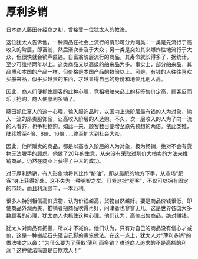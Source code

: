 # 厚利多销

日本商人藤田在经商之初，曾接受一位犹太人的教诲。 

这位犹太人告诉他，一种商品在社会上流行的情形可分为两类：一类是先流行于高收入的阶层，即富翁，然后渐次普及于大众；另一类是突如其来爆炸性地流行于大众，但很快就会销声匿迹。自富翁阶层流行的商品，其寿命就长得多了，据统计，至少可维持两年以上。这类商品又以高级的舶来品为多。事实上，部分舶来品，其品质和本国的产品一样，但价格是本国产品的数倍以上。可是，有钱的人往往喜欢买舶来品，似乎买越贵的东西，才越显得自己的身份和地位比别人高。 

因此，商人们便抓住顾客的此种心理，竞相把舶来品上的标签售价定高，顾客反而乐于抢购，商人便厚利多销了。 

藤田抓住富人的这一心理，输入服饰品时，以国内上流阶层最有钱的人为对象，输入一流的昂贵服饰品，让高收入阶层的人选购。不久，次一层收入的人为了向一流的人看齐，也争相抢购。如此一来，顾客数目便增至原先预想的两倍。依此类推，陆续增至4倍、8倍、16倍……终至扩大到社会大众。 

因此，他所贩卖的商品，都是以高收入阶层的人为对象，极为畅销，绝对不会有货物无法脱手的顾虑。他做了20年的生意，从来没有采取过削价大拍卖的方法来推销商品，仍然在商业上获得了巨大的成功。 

对于厚利适销，有人形象地将其比作“挤油”，即从最肥的地方下手，从市场“肥客”身上获得好处，这不失为一种明智之举。盯紧这批“肥客”，不仅可以拥有固定的市场，而且利润颇丰，一本万利。 

很多人特别相信高价货物，认为价钱越高，货物自然越好。要是商品价钱很低，即使商品外观再美，推销者把商品吹得再好，问津者也寥寥无几。这是世界各国大多数顾客的心理，犹太商人也抓住这种心理。他们认为，高价出售商品，绝对赚钱。 

犹太人对商品有把握，所以才不减价。他们认为，只有对自己的商品没有信心才减价，这是一种搬起石头砸自己脚的愚笨做法。在这一点上，犹太人对“薄利多销”的做法嗤之以鼻：“为什么要为了获取‘薄利’而多销？难道商人追求的不是高额的利润？这种做法简直是自欺欺人！”